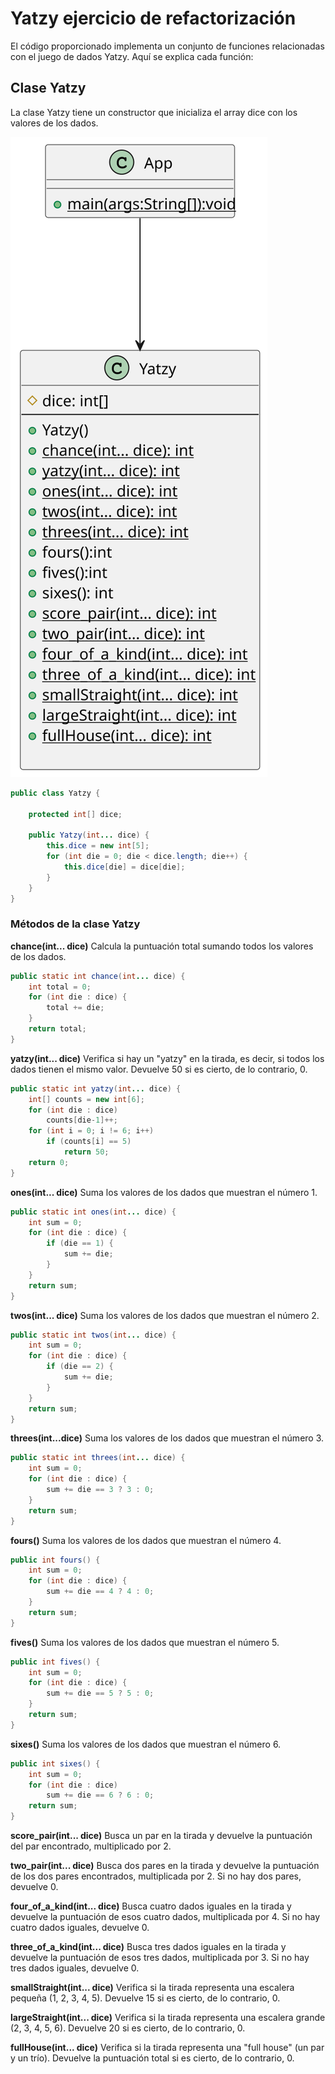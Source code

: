 # Yatzy ejercicio de refactorización

El código proporcionado implementa un conjunto de funciones relacionadas con el juego de dados Yatzy. Aquí se explica cada función:

## Clase Yatzy
La clase Yatzy tiene un constructor que inicializa el array dice con los valores de los dados.

![UML diagram](./src/UML_diagram_yatzy.svg)


```java
public class Yatzy {

    protected int[] dice;

    public Yatzy(int... dice) {
        this.dice = new int[5];
        for (int die = 0; die < dice.length; die++) {
            this.dice[die] = dice[die];
        }
    }
}
```
### Métodos de la clase Yatzy

**chance(int... dice)**
Calcula la puntuación total sumando todos los valores de los dados.

```java
public static int chance(int... dice) {
    int total = 0;
    for (int die : dice) {
        total += die;
    }
    return total;
}
```
**yatzy(int... dice)**
Verifica si hay un "yatzy" en la tirada, es decir, si todos los dados tienen el mismo valor. Devuelve 50 si es cierto, de lo contrario, 0.

```java
public static int yatzy(int... dice) {
    int[] counts = new int[6];
    for (int die : dice)
        counts[die-1]++;
    for (int i = 0; i != 6; i++)
        if (counts[i] == 5)
            return 50;
    return 0;
}
```
**ones(int... dice)**
Suma los valores de los dados que muestran el número 1.

```java
public static int ones(int... dice) {
    int sum = 0;
    for (int die : dice) {
        if (die == 1) {
            sum += die;
        }
    }
    return sum;
}
```
**twos(int... dice)**
Suma los valores de los dados que muestran el número 2.

```java
public static int twos(int... dice) {
    int sum = 0;
    for (int die : dice) {
        if (die == 2) {
            sum += die;
        }
    }
    return sum;
}
```
**threes(int...dice)**
Suma los valores de los dados que muestran el número 3.

```java
public static int threes(int... dice) {
    int sum = 0;
    for (int die : dice) {
        sum += die == 3 ? 3 : 0;
    }
    return sum;
}
```
**fours()**
Suma los valores de los dados que muestran el número 4.

```java
public int fours() {
    int sum = 0;
    for (int die : dice) {
        sum += die == 4 ? 4 : 0;
    }
    return sum;
}
```

**fives()**
Suma los valores de los dados que muestran el número 5.

```java
public int fives() {
    int sum = 0;
    for (int die : dice) {
        sum += die == 5 ? 5 : 0;
    }
    return sum;
}
```
**sixes()**
Suma los valores de los dados que muestran el número 6.

```java
public int sixes() {
    int sum = 0;
    for (int die : dice)
        sum += die == 6 ? 6 : 0;
    return sum;
}
```
**score_pair(int... dice)**
Busca un par en la tirada y devuelve la puntuación del par encontrado, multiplicado por 2.

**two_pair(int... dice)**
Busca dos pares en la tirada y devuelve la puntuación de los dos pares encontrados, multiplicada por 2. Si no hay dos pares, devuelve 0.

**four_of_a_kind(int... dice)**
Busca cuatro dados iguales en la tirada y devuelve la puntuación de esos cuatro dados, multiplicada por 4. Si no hay cuatro dados iguales, devuelve 0.

**three_of_a_kind(int... dice)**
Busca tres dados iguales en la tirada y devuelve la puntuación de esos tres dados, multiplicada por 3. Si no hay tres dados iguales, devuelve 0.

**smallStraight(int... dice)**
Verifica si la tirada representa una escalera pequeña (1, 2, 3, 4, 5). Devuelve 15 si es cierto, de lo contrario, 0.

**largeStraight(int... dice)**
Verifica si la tirada representa una escalera grande (2, 3, 4, 5, 6). Devuelve 20 si es cierto, de lo contrario, 0.

**fullHouse(int... dice)**
Verifica si la tirada representa una "full house" (un par y un trío). Devuelve la puntuación total si es cierto, de lo contrario, 0.



